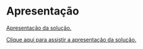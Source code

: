 # Apresentação

<a href="../presentation/Finance%20FY%202.pdf"> Apresentação da solução.</a>

<a href="../presentation/V%C3%ADdeo_apresenta%C3%A7%C3%A3o_FFY.mp4"> Clique aqui para assistir a apresentação da solução.</a>

